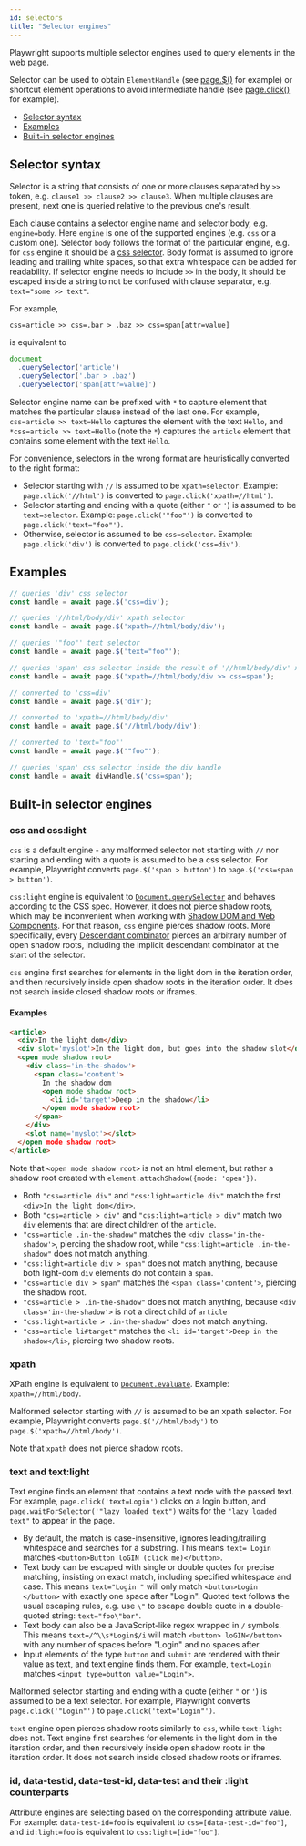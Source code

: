 ```yaml
---
id: selectors
title: "Selector engines"
---
```



Playwright supports multiple selector engines used to query elements in the web page.

Selector can be used to obtain `ElementHandle` (see [page.$()](./class-page.md#pageselector) for example) or shortcut element operations to avoid intermediate handle (see [page.click()](./class-page.md#pageclickselector-options) for example).

<!-- GEN:toc-top-level -->
- [Selector syntax](#selector-syntax)
- [Examples](#examples)
- [Built-in selector engines](#built-in-selector-engines)
<!-- GEN:stop -->

## Selector syntax

Selector is a string that consists of one or more clauses separated by `>>` token, e.g. `clause1 >> clause2 >> clause3`.  When multiple clauses are present, next one is queried relative to the previous one's result.

Each clause contains a selector engine name and selector body, e.g. `engine=body`. Here `engine` is one of the supported engines (e.g. `css` or a custom one). Selector `body` follows the format of the particular engine, e.g. for `css` engine it should be a [css selector](https://developer.mozilla.org/en/docs/Web/CSS/CSS_Selectors). Body format is assumed to ignore leading and trailing white spaces, so that extra whitespace can be added for readability. If selector engine needs to include `>>` in the body, it should be escaped inside a string to not be confused with clause separator, e.g. `text="some >> text"`.

For example,
```
css=article >> css=.bar > .baz >> css=span[attr=value]
```
is equivalent to
```js
document
  .querySelector('article')
  .querySelector('.bar > .baz')
  .querySelector('span[attr=value]')
```

Selector engine name can be prefixed with `*` to capture element that matches the particular clause instead of the last one. For example, `css=article >> text=Hello` captures the element with the text `Hello`, and `*css=article >> text=Hello` (note the `*`) captures the `article` element that contains some element with the text `Hello`.

For convenience, selectors in the wrong format are heuristically converted to the right format:
- Selector starting with `//` is assumed to be `xpath=selector`. Example: `page.click('//html')` is converted to `page.click('xpath=//html')`.
- Selector starting and ending with a quote (either `"` or `'`) is assumed to be `text=selector`. Example: `page.click('"foo"')` is converted to `page.click('text="foo"')`.
- Otherwise, selector is assumed to be `css=selector`. Example: `page.click('div')` is converted to `page.click('css=div')`.

## Examples

```js
// queries 'div' css selector
const handle = await page.$('css=div');

// queries '//html/body/div' xpath selector
const handle = await page.$('xpath=//html/body/div');

// queries '"foo"' text selector
const handle = await page.$('text="foo"');

// queries 'span' css selector inside the result of '//html/body/div' xpath selector
const handle = await page.$('xpath=//html/body/div >> css=span');

// converted to 'css=div'
const handle = await page.$('div');

// converted to 'xpath=//html/body/div'
const handle = await page.$('//html/body/div');

// converted to 'text="foo"'
const handle = await page.$('"foo"');

// queries 'span' css selector inside the div handle
const handle = await divHandle.$('css=span');
```

## Built-in selector engines

### css and css:light

`css` is a default engine - any malformed selector not starting with `//` nor starting and ending with a quote is assumed to be a css selector. For example, Playwright converts `page.$('span > button')` to `page.$('css=span > button')`.

`css:light` engine is equivalent to [`Document.querySelector`](https://developer.mozilla.org/en/docs/Web/API/Document/querySelector) and behaves according to the CSS spec. However, it does not pierce shadow roots, which may be inconvenient when working with [Shadow DOM and Web Components](https://developer.mozilla.org/en-US/docs/Web/Web_Components/Using_shadow_DOM). For that reason, `css` engine pierces shadow roots. More specifically, every [Descendant combinator](https://developer.mozilla.org/en-US/docs/Web/CSS/Descendant_combinator) pierces an arbitrary number of open shadow roots, including the implicit descendant combinator at the start of the selector.

`css` engine first searches for elements in the light dom in the iteration order, and then recursively inside open shadow roots in the iteration order. It does not search inside closed shadow roots or iframes.

#### Examples

```html
<article>
  <div>In the light dom</div>
  <div slot='myslot'>In the light dom, but goes into the shadow slot</div>
  <open mode shadow root>
    <div class='in-the-shadow'>
      <span class='content'>
        In the shadow dom
        <open mode shadow root>
          <li id='target'>Deep in the shadow</li>
        </open mode shadow root>
      </span>
    </div>
    <slot name='myslot'></slot>
  </open mode shadow root>
</article>
```

Note that `<open mode shadow root>` is not an html element, but rather a shadow root created with `element.attachShadow({mode: 'open'})`.

- Both `"css=article div"` and `"css:light=article div"` match the first `<div>In the light dom</div>`.
- Both `"css=article > div"` and `"css:light=article > div"` match two `div` elements that are direct children of the `article`.
- `"css=article .in-the-shadow"` matches the `<div class='in-the-shadow'>`, piercing the shadow root, while `"css:light=article .in-the-shadow"` does not match anything.
- `"css:light=article div > span"` does not match anything, because both light-dom `div` elements do not contain a `span`.
- `"css=article div > span"` matches the `<span class='content'>`, piercing the shadow root.
- `"css=article > .in-the-shadow"` does not match anything, because `<div class='in-the-shadow'>` is not a direct child of `article`
- `"css:light=article > .in-the-shadow"` does not match anything.
- `"css=article li#target"` matches the `<li id='target'>Deep in the shadow</li>`, piercing two shadow roots.

### xpath

XPath engine is equivalent to [`Document.evaluate`](https://developer.mozilla.org/en/docs/Web/API/Document/evaluate). Example: `xpath=//html/body`.

Malformed selector starting with `//` is assumed to be an xpath selector. For example, Playwright converts `page.$('//html/body')` to `page.$('xpath=//html/body')`.

Note that `xpath` does not pierce shadow roots.

### text and text:light

Text engine finds an element that contains a text node with the passed text. For example, `page.click('text=Login')` clicks on a login button, and `page.waitForSelector('"lazy loaded text")` waits for the `"lazy loaded text"` to appear in the page.

- By default, the match is case-insensitive, ignores leading/trailing whitespace and searches for a substring. This means `text= Login` matches `<button>Button loGIN (click me)</button>`.
- Text body can be escaped with single or double quotes for precise matching, insisting on exact match, including specified whitespace and case. This means `text="Login "` will only match `<button>Login </button>` with exactly one space after "Login". Quoted text follows the usual escaping rules, e.g. use `\"` to escape double quote in a double-quoted string: `text="foo\"bar"`.
- Text body can also be a JavaScript-like regex wrapped in `/` symbols. This means `text=/^\\s*Login$/i` will match `<button> loGIN</button>` with any number of spaces before "Login" and no spaces after.
- Input elements of the type `button` and `submit` are rendered with their value as text, and text engine finds them. For example, `text=Login` matches `<input type=button value="Login">`.

Malformed selector starting and ending with a quote (either `"` or `'`) is assumed to be a text selector. For example, Playwright converts `page.click('"Login"')` to `page.click('text="Login"')`.

`text` engine open pierces shadow roots similarly to `css`, while `text:light` does not. Text engine first searches for elements in the light dom in the iteration order, and then recursively inside open shadow roots in the iteration order. It does not search inside closed shadow roots or iframes.

### id, data-testid, data-test-id, data-test and their :light counterparts

Attribute engines are selecting based on the corresponding attribute value. For example: `data-test-id=foo` is equivalent to `css=[data-test-id="foo"]`, and `id:light=foo` is equivalent to `css:light=[id="foo"]`.

